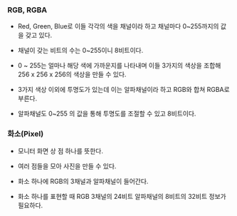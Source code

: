 ### RGB, RGBA

* Red, Green, Blue로 이들 각각의 색을 채널이라 하고 채널마다 0~255까지의 값을 갖고 있다. 

* 채널이 갖는 비트의 수는 0~255이니 8비트이다.

* 0 ~ 255는 얼마나 해당 색에 가까운지를 나타내며 이들 3가지의 색상을 조합해 256 x 256 x 256의 색상을 만들 수 있다.

* 3가지 색상 이외에 투명도가 있는데 이는 알파채널이라 하고 RGB와 합쳐 RGBA로 부른다.

* 알파채널도 0~255 의 값을 통해 투명도를 조절할 수 있고 8비트이다. 


### 화소(Pixel)

* 모니터 화면 상 점 하나를 뜻한다.

* 여러 점들을 모아 사진을 만들 수 있다.

* 화소 하나에 RGB의 3채널과 알파채널이 들어간다.

* 화소 하나를 표현할 때 RGB 3채널의 24비트 알파채널의 8비트의 32비트 정보가 필요하다. 
